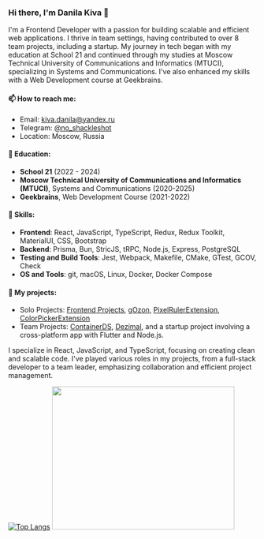 ### Hi there, I'm Danila Kiva 👋

I'm a Frontend Developer with a passion for building scalable and efficient web applications. I thrive in team settings, having contributed to over 8 team projects, including a startup. My journey in tech began with my education at School 21 and continued through my studies at Moscow Technical University of Communications and Informatics (MTUCI), specializing in Systems and Communications. I've also enhanced my skills with a Web Development course at Geekbrains.

#### 📫 How to reach me:
- Email: [kiva.danila@yandex.ru](mailto:kiva.danila@yandex.ru)
- Telegram: [@no_shackleshot](https://t.me/no_shackleshot)
- Location: Moscow, Russia

#### 🌱 Education:
- **School 21** (2022 - 2024)
- **Moscow Technical University of Communications and Informatics (MTUCI)**, Systems and Communications (2020-2025)
- **Geekbrains**, Web Development Course (2021-2022)

#### 💼 Skills:
- **Frontend**: React, JavaScript, TypeScript, Redux, Redux Toolkit, MaterialUI, CSS, Bootstrap
- **Backend**: Prisma, Bun, StricJS, tRPC, Node.js, Express, PostgreSQL
- **Testing and Build Tools**: Jest, Webpack, Makefile, CMake, GTest, GCOV, Check
- **OS and Tools**: git, macOS, Linux, Docker, Docker Compose

#### 🔭 My projects:
- Solo Projects: [Frontend Projects](https://github.com/dan8782/FrontendProjects), [gOzon](https://github.com/dan8782/gOzon), [PixelRulerExtension](https://github.com/dan8782/PixelRulerExtension), [ColorPickerExtension](https://github.com/dan8782/ColorPickerExtension)
- Team Projects: [ContainerDS](https://github.com/dan8782/containerds), [Dezimal](https://github.com/dan8782/dezimal), and a startup project involving a cross-platform app with Flutter and Node.js.

I specialize in React, JavaScript, and TypeScript, focusing on creating clean and scalable code. I've played various roles in my projects, from a full-stack developer to a team leader, emphasizing collaboration and efficient project management.

[![Top Langs](https://github-readme-stats.vercel.app/api/top-langs/?username=dan8782)](https://github.com/dan8782/github-readme-stats)
<img src="https://github.com/dan8782/dan8782/assets/76818976/bc1596d6-4c0a-4b7f-80b6-2cbf42bbb80c" width="370" height="290">
